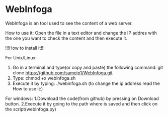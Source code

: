 # WebInfoga
WebInfoga is an tool used to see the content of a web server.

How to use it:
Open the file in a text editor and change the IP addres with the one you want to check the content and then execute it.



!!!How to install it!!!

For Unix/Linux:

1. Go in a terminal and type(or copy and paste) the following command: git clone https://github.com/sameip1/WebInfoga.git
2. Type: chmod +x webinfoga.sh
3. Execute it by typing: ./webinfoga.sh (to change the ip address read the How to use it:)


For windows:
1.Download the code(from github) by pressing on Download button.
2.Execute it by going to the path where is saved and then click on the script(webinfoga.py)
